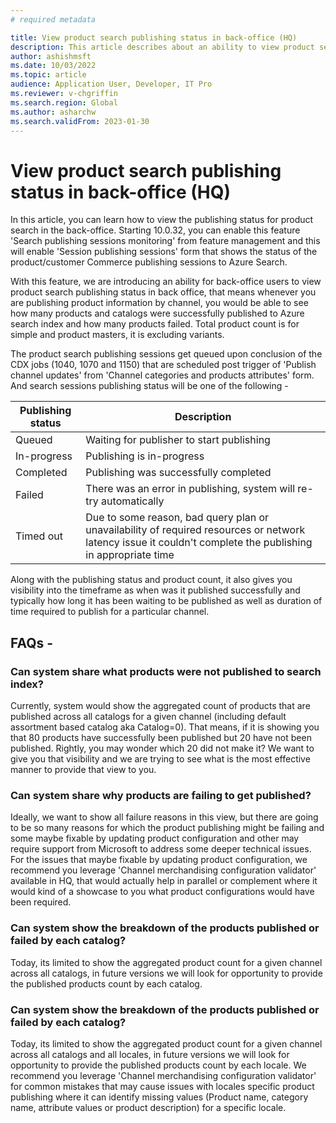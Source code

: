 ```yaml
---
# required metadata

title: View product search publishing status in back-office (HQ)
description: This article describes about an ability to view product search publishing status in back-office (HQ)
author: ashishmsft
ms.date: 10/03/2022
ms.topic: article
audience: Application User, Developer, IT Pro
ms.reviewer: v-chgriffin
ms.search.region: Global
ms.author: asharchw
ms.search.validFrom: 2023-01-30
---
```


# View product search publishing status in back-office (HQ)

In this article, you can learn how to view the publishing status for product search in the back-office. Starting 10.0.32, you can enable this feature 'Search publishing sessions monitoring' from feature management and this will enable 'Session publishing sessions' form that shows the status of the product/customer Commerce publishing sessions to Azure Search.

With this feature, we are introducing an ability for back-office users to view product search publishing status in back office, that means whenever you are publishing product information by channel, you would be able to see how many products and catalogs were successfully published to Azure search index and how many products failed. Total product count is for simple and product masters, it is excluding variants. 

The product search publishing sessions get queued upon conclusion of the CDX jobs (1040, 1070 and 1150) that are scheduled post trigger of 'Publish channel updates' from 'Channel categories and products attributes' form. And search sessions publishing status will be one of the following - 

|Publishing status |Description |
--- | --- |
|Queued|Waiting for publisher to start publishing|
|In-progress|Publishing is in-progress|
|Completed|Publishing was successfully completed|
|Failed|There was an error in publishing, system will re-try automatically|
|Timed out|Due to some reason, bad query plan or unavailability of required resources or network latency issue it couldn't complete the publishing in appropriate time|

Along with the publishing status and product count, it also gives you visibility into the timeframe as when was it published successfully and typically how long it has been waiting to be published as well as duration of time required to publish for a particular channel. 


## FAQs -

### Can system share what products were not published to search index? 
Currently, system would show the aggregated count of products that are published across all catalogs for a given channel (including default assortment based catalog aka Catalog=0). That means, if it is showing you that 80 products have successfully been published but 20 have not been published. Rightly, you may wonder which 20 did not make it? We want to give you that visibility and we are trying to see what is the most effective manner to provide that view to you. 

### Can system share why products are failing to get published?
Ideally, we want to show all failure reasons in this view, but there are going to be so many reasons for which the product publishing might be failing and some maybe fixable by updating product configuration and other may require support from Microsoft to address some deeper technical issues. For the issues that maybe fixable by updating product configuration, we recommend you leverage 'Channel merchandising configuration validator' available in HQ, that would actually help in parallel or complement where it would kind of a showcase to you what product configurations would have been required.

### Can system show the breakdown of the products published or failed by each catalog? 
Today, its limited to show the aggregated product count for a given channel across all catalogs, in future versions we will look for opportunity to provide the published products count by each catalog. 

### Can system show the breakdown of the products published or failed by each catalog? 
Today, its limited to show the aggregated product count for a given channel across all catalogs and all locales, in future versions we will look for opportunity to provide the published products count by each locale. We recommend you leverage 'Channel merchandising configuration validator' for common mistakes that may cause issues with locales specific product publishing where it can identify missing values (Product name, category name, attribute values or product description) for a specific locale. 



